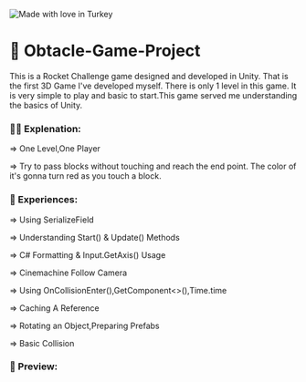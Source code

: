 ![Made with love in Turkey](https://madewithlove.now.sh/tr?heart=true&colorA=%23746d6d&template=for-the-badge)

# :rocket: Obtacle-Game-Project

This is a Rocket Challenge game designed and developed in Unity. That is the first 3D Game I've developed myself. There is only 1 level in this game. It is very simple to play and basic to start.This game served me understanding the basics of Unity. 

###  :sassy_man: Explenation:

⇒ One Level,One Player

⇒ Try to pass blocks without touching and reach the end point. The color of it's gonna turn red as you touch a block.

###  :dart: Experiences:

⇒ Using SerializeField

⇒ Understanding Start() & Update() Methods

⇒ C# Formatting & Input.GetAxis() Usage

⇒ Cinemachine Follow Camera

⇒ Using OnCollisionEnter(),GetComponent<>(),Time.time

⇒ Caching A Reference

⇒ Rotating an Object,Preparing Prefabs

⇒ Basic Collision

### :camera_flash: Preview:

